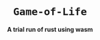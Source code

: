 <div align="center">

  <h1><code>Game-of-Life</code></h1>

  <strong>A trial run of rust using wasm</strong>

 </div>
